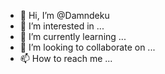 - 👋 Hi, I’m @Damndeku
- 👀 I’m interested in ...
- 🌱 I’m currently learning ...
- 💞️ I’m looking to collaborate on ...
- 📫 How to reach me ...

<!---
Damndeku/Damndeku is a ✨ special ✨ repository because its `README.md` (this file) appears on your GitHub profile.
You can click the Preview link to take a look at your changes.
--->
